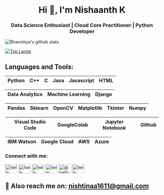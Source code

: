 <h1 align="center">Hi 👋, I'm Nishaanth K</h1>
<h3 align="center">Data Science Enthusiast | Cloud Core Practitioner | Python Developer</h3>

![Bhavishya's github stats](https://github-readme-stats.vercel.app/api?username=Nishaanth1611&show_icons=true&theme=dark)

[![Top Langs](https://github-readme-stats.vercel.app/api/top-langs/?username=Nishaanth1611&layout=compact&show_icons=true&theme=dark)](https://github.com/anuraghazra/github-readme-stats)


## Languages and Tools:

| Python | C++ | C | Java | Javascript | HTML |
| :---: | :---: | :---: | :---: | :---: | :---: |

| Data Analytics | Machine Learning | Django |
| :---: | :---: | :---: |

| Pandas | Sklearn | OpenCV | Matplotlib | Tkinter | Numpy |
| :---: | :---: | :---: | :---: | :---: | :---: |

| Visual Studio Code | GoogleColab | Jupyter Notebook | Github |
| :---: | :---: | :---: | :---: |

| IBM Watson | Google Cloud | AWS | Azure |
| :---: | :---: | :---: | :---: |

<h3 align="left">Connect with me:</h3>
<p align="left">
<a href="https://twitter.com/k-nishaanth" target="blank"><img align="center" src="https://cdn.jsdelivr.net/npm/simple-icons@3.0.1/icons/twitter.svg" alt="hello" height="30" width="40" /></a>
<a href="https://linkedin.com/in/nishaanth-k" target="blank"><img align="center" src="https://cdn.jsdelivr.net/npm/simple-icons@3.0.1/icons/linkedin.svg" alt="hello" height="30" width="40" /></a>
<a href="https://www.facebook.com/nishaanth.nishaanth.7982" target="blank"><img align="center" src="https://cdn.jsdelivr.net/npm/simple-icons@3.0.1/icons/facebook.svg" alt="hello" height="30" width="40" /></a>
<a href="https://www.instagram.com/mr.infatuator" target="blank"><img align="center" src="https://cdn.jsdelivr.net/npm/simple-icons@3.0.1/icons/instagram.svg" alt="hello" height="30" width="40" /></a>
<a href="https://medium.com/@nishtinaa1611" target="blank"><img align="center" src="https://cdn.jsdelivr.net/npm/simple-icons@3.0.1/icons/medium.svg" alt="@hello" height="30" width="40" /></a>
<a href="https://discord.gg/Nishaanthk#6614" target="blank"><img align="center" src="https://cdn.jsdelivr.net/npm/simple-icons@3.0.1/icons/discord.svg" alt="hello" height="30" width="40" /></a>
</p>

## 📧 Also reach me on: nishtinaa1611@gmail.com
